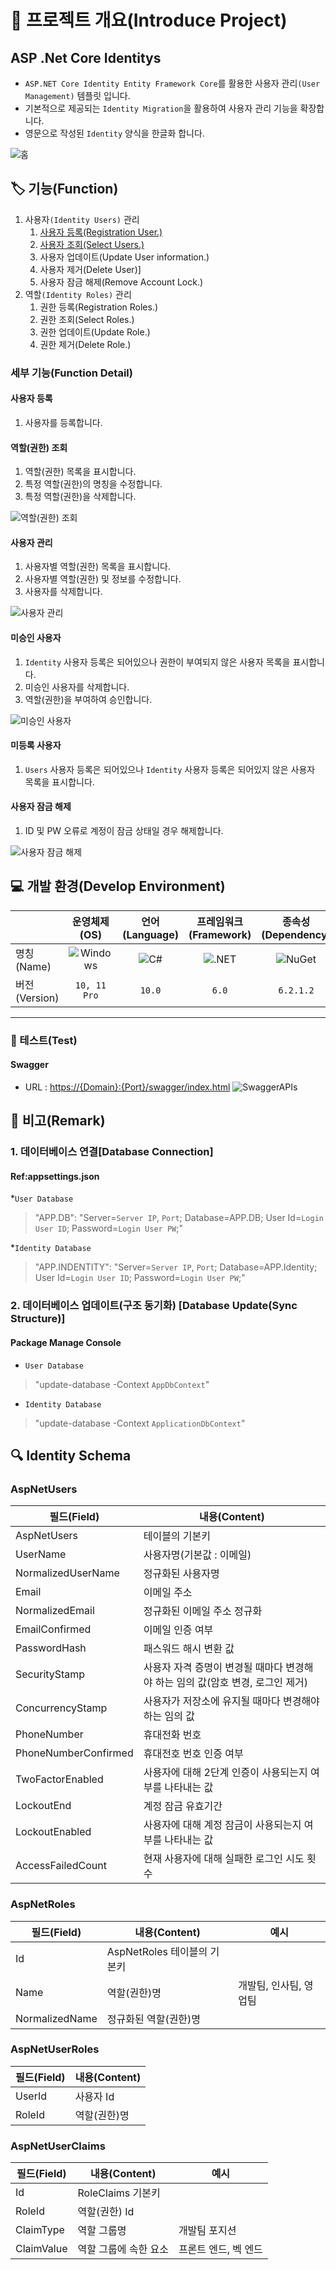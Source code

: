 
# 📕 프로젝트 개요(Introduce Project)

## ASP .Net Core Identitys

* `ASP.NET Core Identity Entity Framework Core`를 활용한 사용자 관리`(User Management)` 템플릿 입니다.
* 기본적으로 제공되는 `Identity Migration`을 활용하여 사용자 관리 기능을 확장합니다.
* 영문으로 작성된 `Identity` 양식을 한글화 합니다.

![홈](./Snapshot/Home.PNG)

## 🏷️ 기능(Function)

1. 사용자`(Identity Users)` 관리
   1. [사용자 등록(Registration User.)](#사용자-등록)
   2. [사용자 조회(Select Users.)](#사용자-관리)
   3. 사용자 업데이트(Update User information.)
   4. 사용자 제거(Delete User)]
   5. 사용자 잠금 해제(Remove Account Lock.)
2. 역할`(Identity Roles)` 관리
   1. 권한 등록(Registration Roles.)
   2. 권한 조회(Select Roles.)  
   3. 권한 업데이트(Update Role.)
   4. 권한 제거(Delete Role.)

### 세부 기능(Function Detail)

#### 사용자 등록

   1. 사용자를 등록합니다.

#### 역할(권한) 조회

1. 역할(권한) 목록을 표시합니다.
2. 특정 역할(권한)의 명칭을 수정합니다.
3. 특정 역할(권한)을 삭제합니다.

![역할(권한) 조회](./Snapshot/Roles.PNG)

#### 사용자 관리

1. 사용자별 역할(권한) 목록을 표시합니다.
2. 사용자별 역할(권한) 및 정보를 수정합니다.
3. 사용자를 삭제합니다.

![사용자 관리](./Snapshot/Users.PNG)

#### 미승인 사용자

1. `Identity` 사용자 등록은 되어있으나 권한이 부여되지 않은 사용자 목록을 표시합니다.
2. 미승인 사용자를 삭제합니다.
3. 역할(권한)을 부여하여 승인합니다.

![미승인 사용자](./Snapshot/Authorization.PNG)

#### 미등록 사용자

1. `Users` 사용자 등록은 되어있으나 `Identity` 사용자 등록은 되어있지 않은 사용자 목록을 표시합니다.

#### 사용자 잠금 해제

1. ID 및 PW 오류로 계정이 잠금 상태일 경우 해제합니다.

![사용자 잠금 해제](./Snapshot/AccountLock.PNG)

## 💻 개발 환경(Develop Environment)

||운영체제(OS)|언어(Language)|프레임워크(Framework)|종속성(Dependency)|
|-|:-:|:-:|:-:|:-:|
|명칭(Name)|![Windows](https://img.shields.io/badge/Windows-0078D6?style=flat-square&logo=Windows&logoColor=white)|![C#](https://img.shields.io/badge/CSharp-239120?style=flat-square&logo=CSharp&logoColor=white)|![.NET](https://img.shields.io/badge/.NET-512BD4?style=flat-square&logo=.NET&logoColor=white)|![NuGet](https://img.shields.io/badge/NUGET-004880?style=flat-square&logo=NuGet&logoColor=white)|
|버전(Version)|`10, 11 Pro`|`10.0`|`6.0`|`6.2.1.2`|

---

### 🧪 테스트(Test)

#### Swagger

* URL : <https://{Domain}:{Port}/swagger/index.html>
![SwaggerAPIs](./Snapshot/SwaggerAPIs.PNG)

## 📖 비고(Remark)

### 1. 데이터베이스 연결[Database Connection]

#### Ref:appsettings.json

*`User Database`
> "APP.DB": "Server=`Server IP`, `Port`; Database=APP.DB; User Id=`Login User ID`; Password=`Login User PW`;"

*`Identity Database`
> "APP.INDENTITY": "Server=`Server IP`, `Port`; Database=APP.Identity; User Id=`Login User ID`; Password=`Login User PW`;"

### 2. 데이터베이스 업데이트(구조 동기화) [Database Update(Sync Structure)]

#### Package Manage Console

* `User Database`

> "update-database -Context `AppDbContext`"

* `Identity Database`

> "update-database -Context `ApplicationDbContext`"

## 🔍 Identity Schema

### AspNetUsers

|필드(Field)|내용(Content)|
|-|-|
|AspNetUsers |테이블의 기본키|
|UserName |사용자명(기본값 : 이메일)|
|NormalizedUserName| 정규화된 사용자명|
|Email |이메일 주소|
|NormalizedEmail |정규화된 이메일 주소 정규화|
|EmailConfirmed |이메일 인증 여부|
|PasswordHash |패스워드 해시 변환 값|
|SecurityStamp |사용자 자격 증명이 변경될 때마다 변경해야 하는 임의 값(암호 변경, 로그인 제거)|
|ConcurrencyStamp |사용자가 저장소에 유지될 때마다 변경해야 하는 임의 값|
|PhoneNumber |휴대전화 번호|
|PhoneNumberConfirmed |휴대전호 번호 인증 여부|
|TwoFactorEnabled |사용자에 대해 2단계 인증이 사용되는지 여부를 나타내는 값|
|LockoutEnd |계정 잠금 유효기간|
|LockoutEnabled |사용자에 대해 계정 잠금이 사용되는지 여부를 나타내는 값|
|AccessFailedCount |현재 사용자에 대해 실패한 로그인 시도 횟수|

### AspNetRoles

|필드(Field)|내용(Content)|예시|
|-|-|-|
|Id|AspNetRoles 테이블의 기본키|
|Name|역할(권한)명|개발팀, 인사팀, 영업팀|
|NormalizedName|정규화된 역할(권한)명|

### AspNetUserRoles

|필드(Field)|내용(Content)|
|-|-|
|UserId| 사용자 Id |
|RoleId|역할(권한)명|

### AspNetUserClaims

|필드(Field)|내용(Content)|예시|
|-|-|-|
|Id|RoleClaims 기본키|
|RoleId| 역할(권한) Id|
|ClaimType| 역할 그룹명|개발팀 포지션|
|ClaimValue| 역할 그룹에 속한 요소|프론트 엔드, 벡 엔드|
